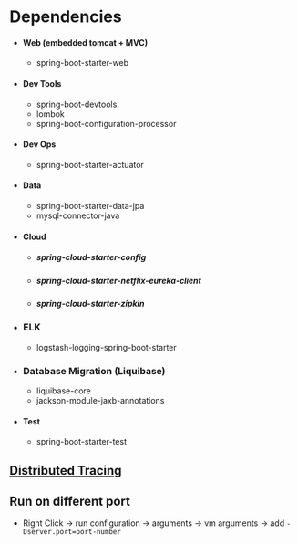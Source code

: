 Dependencies
============

- #### Web (embedded tomcat + MVC)
    - spring-boot-starter-web
- #### Dev Tools
    - spring-boot-devtools
    - lombok
    - spring-boot-configuration-processor
- #### Dev Ops
    - spring-boot-starter-actuator
- #### Data
    - spring-boot-starter-data-jpa
    - mysql-connector-java
- #### Cloud
    - ##### spring-cloud-starter-config
    - ##### spring-cloud-starter-netflix-eureka-client
    - ##### spring-cloud-starter-zipkin
- ### ELK
    - logstash-logging-spring-boot-starter
- ### Database Migration (Liquibase)
    - liquibase-core
    - jackson-module-jaxb-annotations
- #### Test
    - spring-boot-starter-test

[Distributed Tracing](./../moreinfo.md#distributed-tracing)
-----------------------------------------------------------

Run on different port
---------------------
- Right Click -> run configuration -> arguments -> vm arguments -> add ```-Dserver.port=port-number```


